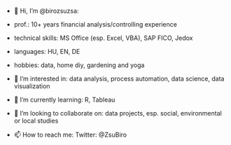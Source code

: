 - 👋 Hi, I’m @birozsuzsa:
- prof.: 10+ years financial analysis/controlling experience
- technical skills: MS Office (esp. Excel, VBA), SAP FICO, Jedox
- languages: HU, EN, DE
- hobbies: data, home diy, gardening and yoga

- 👀 I’m interested in: data analysis, process automation, data science, data visualization
- 🌱 I’m currently learning: R, Tableau
- 💞️ I’m looking to collaborate on: data projects, esp. social, environmental or local studies
- 📫 How to reach me: Twitter: @ZsuBiro

<!---
birozsuzsa/birozsuzsa is a ✨ special ✨ repository because its `README.md` (this file) appears on your GitHub profile.
You can click the Preview link to take a look at your changes.
--->
